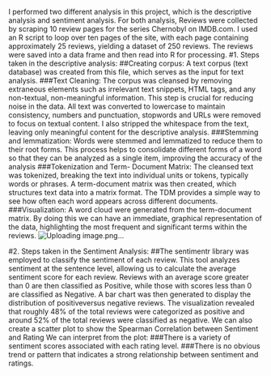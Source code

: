 I performed two different analysis in this project, which is the descriptive analysis and sentiment analysis. For both analysis, Reviews were collected by scraping 10 review pages for the series Chernobyl on IMDB.com. I used an R script to loop over ten pages of the site, with each page containing approximately 25 reviews, yielding a dataset of 250 reviews. The reviews were saved into a data frame and then read into R for processing. 
#1. Steps taken in the descriptive analysis: 
##Creating corpus: A text corpus (text database) was created from this file, which serves as the input for text analysis. 
###Text Cleaning: The corpus was cleansed by removing extraneous elements such as irrelevant text snippets, HTML tags, and any non-textual, non-meaningful information. This step is crucial for reducing noise in the data. All text was converted to lowercase to maintain consistency, numbers and punctuation, stopwords and URLs were removed to focus on textual content. I also stripped the whitespace from the text, leaving only meaningful content for the descriptive analysis. 
###Stemming and lemmatization: Words were stemmed and lemmatized to reduce them to their root forms. This process helps to consolidate different forms of a word so that they can be analyzed as a single item, improving the accuracy of the analysis 
###Tokenization and Term- Document Matrix: The cleansed text was tokenized, breaking the text into individual units or tokens, typically words or phrases. A term-document matrix was then created, which structures text data into a matrix format. The TDM provides a simple way to see how often each word appears across different documents. 
###Visualization: A word cloud were generated from the term-document matrix. By doing this we can have an immediate, graphical representation of the data, highlighting the most frequent and significant terms within the reviews. 
![Uploading image.png…]()

#2. Steps taken in the Sentiment Analysis: 
##The sentimentr library was employed to classify the sentiment of each review. This tool analyzes sentiment at the sentence level, allowing us to calculate the average sentiment score for each review. Reviews with an average score greater than 0 are then classified as Positive, while those with scores less than 0 are classified as Negative. 
A bar chart was then generated to display the distribution of positiveversus negative reviews. The visualization revealed that roughly 48% of the total reviews were categorized as positive and around 52% of the total reviews were classified as negative. 
We can also create a scatter plot to show the Spearman Correlation between Sentiment and Rating 
We can interpret from the plot: 
###There is a variety of sentiment scores associated with each rating level.
###There is no obvious trend or pattern that indicates a strong relationship between sentiment and ratings.

